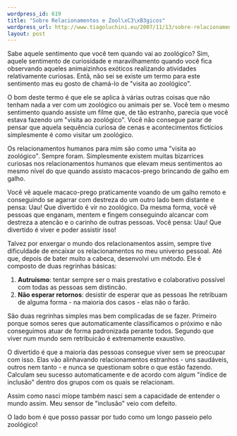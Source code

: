 ```yaml
--- 
wordpress_id: 619
title: "Sobre Relacionamentos e Zool\xC3\xB3gicos"
wordpress_url: http://www.tiagoluchini.eu/2007/11/13/sobre-relacionamentos-e-zoologicos/
layout: post
---
```

Sabe aquele sentimento que você tem quando vai ao zoológico? Sim, aquele sentimento de curiosidade e maravilhamento quando você fica observando aqueles animaizinhos exóticos realizando atividades relativamente curiosas. Entã, não sei se existe um termo para este sentimento mas eu gosto de chamá-lo de "visita ao zoológico".

O bom deste termo é que ele se aplica à várias outras coisas que não tenham nada a ver com um zoológico ou animais per se. Você tem o mesmo sentimento quando assiste um filme que, de tão estranho, parecia que você estava fazendo um "visita ao zoológico". Você não consegue parar de pensar que aquela sequência curiosa de cenas e acontecimentos fictícios simplesmente é como visitar um zoológico.

Os relacionamentos humanos para mim são como uma "visita ao zoológico". Sempre foram. Simplesmente existem muitas bizarrices curiosas nos relacionamentos humanos que elevam meus sentimentos ao mesmo nível do que quando assisto macacos-prego brincando de galho em galho.

Você vê aquele macaco-prego praticamente voando de um galho remoto e conseguindo se agarrar com destreza do um outro lado bem distante e pensa: Uau! Que divertido é vir no zoológico. Da mesma forma, você vê pessoas que enganam, mentem e fingem conseguindo alcancar com destreza a atencão e o carinho de outras pessoas. Você pensa: Uau! Que divertido é viver e poder assistir isso!

Talvez por enxergar o mundo dos relacionamentos assim, sempre tive dificuldade de encaixar os relacionamentos no meu universo pessoal. Até que, depois de bater muito a cabeca, desenvolvi um método. Ele é composto de duas regrinhas básicas:
<ol>
	<li><strong>Autruísmo</strong>: tentar sempre ser o mais prestativo e colaborativo possível com todas as pessoas sem distincão.</li>
	<li><strong>Não esperar retornos</strong>: desistir de esperar que as pessoas lhe retribuam de alguma forma - na maioria dos casos - elas não o farão.</li>
</ol>
São duas regrinhas simples mas bem complicadas de se fazer. Primeiro porque somos seres que automaticamente classificamos o próximo e não conseguimos atuar de forma padronizada perante todos. Segundo que viver num mundo sem retribuicão é extremamente exaustivo.

O divertido é que a maioria das pessoas consegue viver sem se preocupar com isso. Elas vão alinhavando relacionamentos estranhos - uns saudáveis, outros nem tanto - e nunca se questionam sobre o que estão fazendo. Calculam seu sucesso automaticamente e de acordo com algum "índice de inclusão" dentro dos grupos com os quais se relacionam.

Assim como nasci míope também nasci sem a capacidade de entender o mundo assim. Meu sensor de "inclusão" veio com defeito.

O lado bom é que posso passar por tudo como um longo passeio pelo zoológico!
